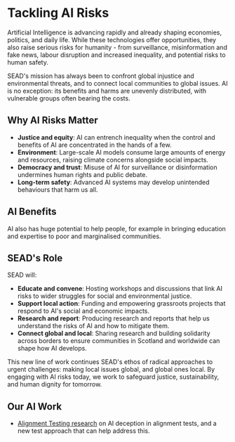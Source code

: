 
# Tackling AI Risks

Artificial Intelligence is advancing rapidly and already shaping economies, politics, and daily life. While these technologies offer opportunities, they also raise serious risks for humanity - from surveillance, misinformation and fake news, labour disruption and increased inequality, and potential risks to human safety.

SEAD's mission has always been to confront global injustice and environmental threats, and to connect local communities to global issues. AI is no exception: its benefits and harms are unevenly distributed, with vulnerable groups often bearing the costs.

## Why AI Risks Matter

* **Justice and equity**: AI can entrench inequality when the control and benefits of AI are concentrated in the hands of a few.
* **Environment**: Large-scale AI models consume large amounts of energy and resources, raising climate concerns alongside social impacts.
* **Democracy and trust**: Misuse of AI for surveillance or disinformation undermines human rights and public debate.
* **Long-term safety**: Advanced AI systems may develop unintended behaviours that harm us all.

## AI Benefits

AI also has huge potential to help people, for example in bringing education and expertise to poor and marginalised communities.

## SEAD's Role

SEAD will:

* **Educate and convene**: Hosting workshops and discussions that link AI risks to wider struggles for social and environmental justice.
* **Support local action**: Funding and empowering grassroots projects that respond to AI's social and economic impacts.
* **Research and report**: Producing research and reports that help us understand the risks of AI and how to mitigate them.
* **Connect global and local**: Sharing research and building solidarity across borders to ensure communities in Scotland and worldwide can shape how AI develops.

This new line of work continues SEAD's ethos of radical approaches to urgent challenges: making local issues global, and global ones local. By engaging with AI risks today, we work to safeguard justice, sustainability, and human dignity for tomorrow.

## Our AI Work

- <a href="blog-post-1-alignment-testing-undermines-itself-and-reckless-twin.html">Alignment Testing research</a> on AI deception in alignment tests, and a new test approach that can help address this.
